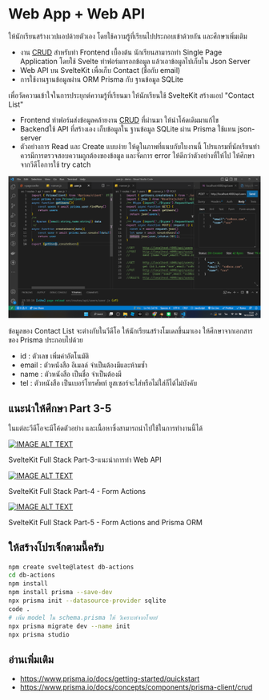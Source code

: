 # Web App + Web API
ให้นักเรียนสร้างเวปแอปด้วยตัวเอง โดยใช้ความรู้ที่เรียนไปประกอบเข้าด้วยกัน และศึกษาเพิ่มเติม
- งาน [CRUD](https://github.com/schooltechx/youtube/tree/main/classroom/self-improvement-classroom/fetch#exercise-crud) สำหรับทำ Frontend เบื้องต้น นักเรียนสามารถทำ Single Page Application โดยใช้ Svelte ทำฟอร์มกรอกข้อมูล แล้วเอาข้อมูลไปเก็บใน Json Server 
- Web API บน SvelteKit เพื่อเก็บ Contact (ชื่อกับ email)  
- การใช้งานฐานข้อมูลผ่าน ORM Prisma กับ ฐานข้อมูล SQLite 

เพื่อวัดความเข้าใจในการประยุกต์ความรู้ที่เรียนมา ให้นักเรียนใช้ SvelteKit สร้างแอป "Contact List" 

- Frontend ทำฟอร์มส่งข้อมูลคล้ายงาน [CRUD](https://github.com/schooltechx/youtube/tree/main/classroom/self-improvement-classroom/fetch#exercise-crud) ที่ผ่านมา ให้นำโค้ดเดิมมาแก้ไข  
- Backendใช้ API ที่สร้างเอง เก็บข้อมูลใน ฐานข้อมูล SQLite ผ่าน Prisma ใช้แทน json-server
- ตัวอย่างการ Read และ Create แบบง่าย ให้ดูในภาพที่แนบกับใบงานนี้ โปรแกรมที่นักเรียนทำ ควรมีการตรวจสอบความถูกต้องของข้อมูล และจัดการ error ให้ดีกว่าตัวอย่างที่ให้ไป ให้ศึกษาจากวีดีโอการใช้ try catch 

![IMAGE ALT TEXT](./web-api-prisma.png)

ข้อมูลของ Contact List จะต่างกับในวีดีโอ ให้นักเรียนสร้างโมเดลขึ้นมาเอง ให้ศึกษาจากเอกสารของ Prisma ประกอบไปด้วย
- id : ตัวเลข เพิ่มค่าอัตโนมัติ
- email : ตัวหนังสือ อีเมลล์ จำเป็นต้องมีและห้ามซ้ำ
- name : ตัวหนังสือ เป็นชื่อ จำเป็นต้องมี
- tel : ตัวหนังสือ เป็นเบอร์โทรศัพท์ ยูสเซอร์จะใส่หรือไม่ใส่ก็ได้ไม่บังคับ

## แนะนำให้ศึกษา Part 3-5
ในแต่ละวีดีโอจะมีโค้ดตัวอย่าง และเนื้อหาซึ่งสามารถนำไปใช้ในการทำงานนี้ได้

[![IMAGE ALT TEXT](https://img.youtube.com/vi/pGsCDl4GJJU/0.jpg)](https://youtu.be/pGsCDl4GJJU "SvelteKit Full Stack Part-3-แนะนำการทำ Web API")

SvelteKit Full Stack Part-3-แนะนำการทำ Web API

[![IMAGE ALT TEXT](https://img.youtube.com/vi/4tdfzpepxv4/0.jpg)](https://youtu.be/4tdfzpepxv4 "SvelteKit Full Stack Part-4 - Form Actions")

SvelteKit Full Stack Part-4 - Form Actions

[![IMAGE ALT TEXT](https://img.youtube.com/vi/i_kcfA8_4bQ/0.jpg)](https://youtu.be/i_kcfA8_4bQ "SvelteKit Full Stack Part-5 - Form Actions and Prisma ORM")

SvelteKit Full Stack Part-5 - Form Actions and Prisma ORM

## ให้สร้างโปรเจ็กตามนี้ครับ  
``` sh
npm create svelte@latest db-actions
cd db-actions
npm install
npm install prisma --save-dev
npx prisma init --datasource-provider sqlite
code .
# เพิ่ม model ใน schema.prisma ให้ วิเคราะห์จากโจทย์
npx prisma migrate dev --name init
npx prisma studio
``` 

## อ่านเพิ่มเติม 

- https://www.prisma.io/docs/getting-started/quickstart
- https://www.prisma.io/docs/concepts/components/prisma-client/crud
